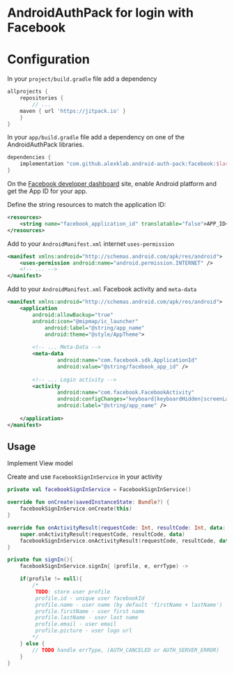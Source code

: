 # AndroidAuthPack for login with Facebook

# Configuration 

In your `project/build.gradle` file add a dependency

```groovy
allprojects {
    repositories {
        // ...
	maven { url 'https://jitpack.io' }
    }
}
```

In your `app/build.gradle` file add a dependency on one of the AndroidAuthPack
libraries.

```groovy
dependencies {
    implementation "com.github.alexklab.android-auth-pack:facebook:$last_auth_pack_version"
}
```

On the [Facebook developer dashboard](https://developers.facebook.com) site, 
enable Android platform and get the App ID for your app.

Define the string resources to match the application ID:

```xml
<resources>
	<string name="facebook_application_id" translatable="false">APP_ID</string>
</resources>
```

Add to your `AndroidManifest.xml` internet `uses-permission` 
```xml
<manifest xmlns:android="http://schemas.android.com/apk/res/android">
	<uses-permission android:name="android.permission.INTERNET" />
	<!-- ... -->
</manifest>
```

Add to your `AndroidManifest.xml` Facebook activity and `meta-data`
```xml
<manifest xmlns:android="http://schemas.android.com/apk/res/android">
	<application
	    android:allowBackup="true"
	    android:icon="@mipmap/ic_launcher"
            android:label="@string/app_name"
            android:theme="@style/AppTheme">
		
	    <!-- ... Meta-Data -->
	    <meta-data
                android:name="com.facebook.sdk.ApplicationId"
                android:value="@string/facebook_app_id" />
		
		<!-- ... Login activity -->
	    <activity
                android:name="com.facebook.FacebookActivity"
                android:configChanges="keyboard|keyboardHidden|screenLayout|screenSize|orientation"
                android:label="@string/app_name" />
		
	</application>
</manifest>
```

## Usage

Implement View model

Create and use `FacebookSignInService` in your activity

```kotlin
private val facebookSignInService = FacebookSignInService()

override fun onCreate(savedInstanceState: Bundle?) { 	
    facebookSignInService.onCreate(this)
}

override fun onActivityResult(requestCode: Int, resultCode: Int, data: Intent?) {
    super.onActivityResult(requestCode, resultCode, data)
    facebookSignInService.onActivityResult(requestCode, resultCode, data)
}

private fun signIn(){
    facebookSignInService.signIn{ (profile, e, errType) ->

    if(profile != null){
    	/*
    	 TODO: store user profile
    	 profile.id - unique user facebookId
         profile.name - user name (by default 'firstName + lastName')
         profile.firstName - user first name
         profile.lastName - user last name
         profile.email - user email
         profile.picture - user logo url
    	*/
    } else {
        // TODO handle errType, (AUTH_CANCELED or AUTH_SERVER_ERROR)
    }
}
```
